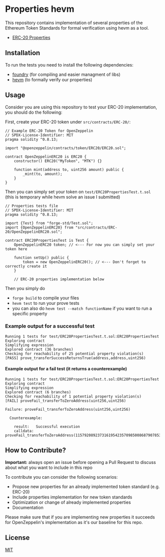 # Properties hevm

This repository contains implementation of several properties of the Ethereum Token Standards for formal verification using hevm as a tool.

- [ERC-20 Properties](https://github.com/0xRalts/properties-hevm/blob/main/PROPERTIES.md#erc-20-token-standard-properties)

## Installation

To run the tests you need to install the following dependencies:

- [foundry](https://github.com/foundry-rs/foundry#installation) (for compiling and easier managment of libs)
- [hevm](https://github.com/ethereum/hevm?tab=readme-ov-file#installation) (to formally verify our properties)

## Usage

Consider you are using this repository to test your ERC-20 implementation, you should do the following:

First, create your ERC-20 token under `src/contracts/ERC-20/`:

```Solidity
// Example ERC-20 Token for OpenZeppelin
// SPDX-License-Identifier: MIT 
pragma solidity ^0.8.13;

import "@openzeppelin/contracts/token/ERC20/ERC20.sol";

contract OpenZeppelinERC20 is ERC20 {
    constructor() ERC20("MyToken", "MTK") {}

    function mint(address to, uint256 amount) public {
        _mint(to, amount);
    }
}
```

Then you can simply set your token on `test/ERC20PropertiesTest.t.sol` (this is temporary while hevm solve an issue I submitted)

```Solidity
// Properties tests file
// SPDX-License-Identifier: MIT 
pragma solidity ^0.8.13;

import {Test} from "forge-std/Test.sol";
import {OpenZeppelinERC20} from "src/contracts/ERC-20/OpenZeppelinERC20.sol";

contract ERC20PropertiesTest is Test {
    OpenZeppelinERC20 token; // <--- For now you can simply set your token here

    function setUp() public {
        token = new OpenZeppelinERC20(); // <--- Don't forget to correctly create it
    }

    // ERC-20 properties implementation below
```

Then you simply do

- `forge build` to compile your files
- `hevm test` to run your prove tests
- you can also do `hevm test --match functionName` if you want to run a specific property

### Example output for a successful test

```
Running 1 tests for test/ERC20PropertiesTest.t.sol:ERC20PropertiesTest
Exploring contract
Simplifying expression
Explored contract (36 branches)
Checking for reachability of 25 potential property violation(s)
[PASS] prove_transferSuccessReturnsTrue(address,address,uint256)
```

#### Example output for a fail test (it returns a counterexample)

```
Running 1 tests for test/ERC20PropertiesTest.t.sol:ERC20PropertiesTest
Exploring contract
Simplifying expression
Explored contract (6 branches)
Checking for reachability of 1 potential property violation(s)
[FAIL] proveFail_transferToZeroAddress(uint256,uint256)

Failure: proveFail_transferToZeroAddress(uint256,uint256)

  Counterexample:
  
    result:   Successful execution
    calldata: proveFail_transferToZeroAddress(115792089237316195423570985008687907853269984665640564037096400766478308081662,1048576)
```

## How to Contribute?

**Important:** always open an issue before opening a Pull Request to discuss about what you want to include in this repo

To contribute you can consider the following scenarios:

- Propose new properties for an already implemented token standard (e.g. ERC-20)
- Include properties implementation for new  token standards
- Optimization or change of already implemented properties
- Documentation

Please make sure that if you are implementing new properties it succeeds for OpenZeppelin's implementation as it's our baseline for this repo.

## License

[MIT](https://github.com/0xRalts/properties-hevm/blob/main/LICENSE)
